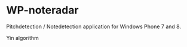 WP-noteradar
=================

Pitchdetection / Notedetection application for Windows Phone 7 and 8.

Yin algorithm